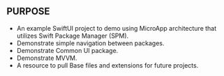 ## PURPOSE
* An example SwiftUI project to demo using MicroApp architecture that utilizes Swift Package Manager (SPM).
* Demonstrate simple navigation between packages.
* Demonstrate Common UI package.
* Demonstrate MVVM.
* A resource to pull Base files and extensions for future projects.
